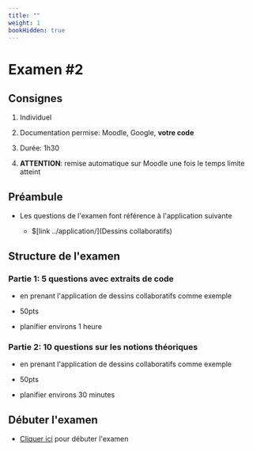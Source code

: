 ```yaml
---
title: ""
weight: 1
bookHidden: true
---
```



# Examen #2

## Consignes

1. Individuel

1. Documentation permise: Moodle, Google, **votre code**

1. Durée: 1h30

1. **ATTENTION**: remise automatique sur Moodle une fois le temps limite atteint

## Préambule

* Les questions de l'examen font référence à l'application suivante

    * $[link ../application/](Dessins collaboratifs)

## Structure de l'examen

### Partie 1: 5 questions avec extraits de code

* en prenant l'application de dessins collaboratifs comme exemple

* 50pts

* planifier environs 1 heure

### Partie 2: 10 questions sur les notions théoriques

* en prenant l'application de dessins collaboratifs comme exemple

* 50pts

* planifier environs 30 minutes



## Débuter l'examen

* <a href="https://cmontmorency.moodle.decclic.qc.ca/mod/quiz/view.php?id=307171">Cliquer ici</a> pour débuter l'examen

<div style="background-color:white;margin-bottom:400px;">
</div>

